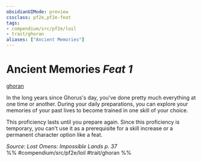 ```yaml
---
obsidianUIMode: preview
cssclass: pf2e,pf2e-feat
tags:
- compendium/src/pf2e/loil
- trait/ghoran
aliases: ["Ancient Memories"]
---
```

# Ancient Memories  *Feat 1*  
[ghoran](../../rules/traits/ghoran-loil.md)  


In the long years since Ghorus's day, you've done pretty much everything at one time or another. During your daily preparations, you can explore your memories of your past lives to become trained in one skill of your choice.

This proficiency lasts until you prepare again. Since this proficiency is temporary, you can't use it as a prerequisite for a skill increase or a permanent character option like a feat.

*Source: Lost Omens: Impossible Lands p. 37*  
%% #compendium/src/pf2e/loil #trait/ghoran %%